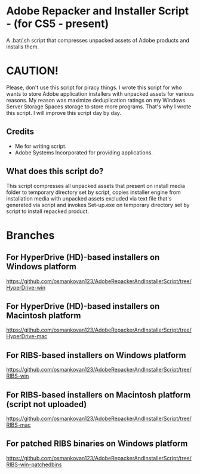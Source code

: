 # Adobe Repacker and Installer Script - (for CS5 - present)
A .bat/.sh script that compresses unpacked assets of Adobe products and installs them.

# CAUTION!
Please, don't use this script for piracy things. I wrote this script for who wants to store Adobe application installers with unpacked assets for various reasons. My reason was maximize deduplication ratings on my Windows Server Storage Spaces storage to store more programs. That's why I wrote this script. I will improve this script day by day.

## Credits
- Me for writing script.
- Adobe Systems Incorporated for providing applications.

## What does this script do?
This script compresses all unpacked assets that present on install media folder to temporary directory set by script, copies installer engine from installation media with unpacked assets excluded via text file that's generated via script and invokes Set-up.exe on temporary directory set by script to install repacked product.

# Branches
## For HyperDrive (HD)-based installers on Windows platform
https://github.com/osmankovan123/AdobeRepackerAndInstallerScript/tree/HyperDrive-win
## For HyperDrive (HD)-based installers on Macintosh platform
https://github.com/osmankovan123/AdobeRepackerAndInstallerScript/tree/HyperDrive-mac
## For RIBS-based installers on Windows platform
https://github.com/osmankovan123/AdobeRepackerAndInstallerScript/tree/RIBS-win
## For RIBS-based installers on Macintosh platform (script not uploaded)
https://github.com/osmankovan123/AdobeRepackerAndInstallerScript/tree/RIBS-mac
## For patched RIBS binaries on Windows platform
https://github.com/osmankovan123/AdobeRepackerAndInstallerScript/tree/RIBS-win-patchedbins
